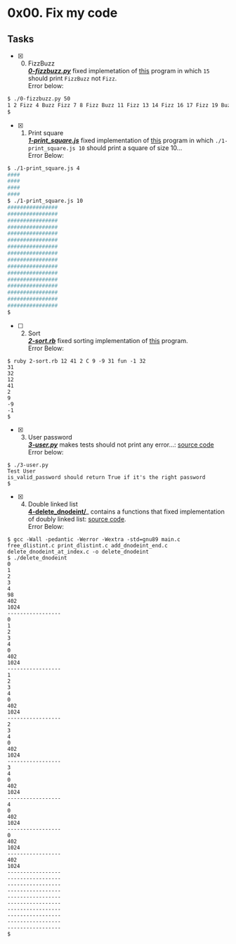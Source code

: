 # 0x00. Fix my code

## Tasks

+ [x] 0. FizzBuzz<br/>_**[0-fizzbuzz.py](0-fizzbuzz.py)**_ fixed implemetation of [this](https://github.com/holbertonschool/0x00-Fix_My_Code_Challenge/blob/master/0-fizzbuzz.py) program in which `15` should print `FizzBuzz` not `Fizz`.<br/>Error below:
```bash
$ ./0-fizzbuzz.py 50
1 2 Fizz 4 Buzz Fizz 7 8 Fizz Buzz 11 Fizz 13 14 Fizz 16 17 Fizz 19 Buzz Fizz 22 23 Fizz Buzz 26 Fizz 28 29 Fizz 31 32 Fizz 34 Buzz Fizz 37 38 Fizz Buzz 41 Fizz 43 44 Fizz 46 47 Fizz 49 Buzz
$
```
+ [x] 1. Print square<br/>_**[1-print_square.js](1-print_square.js)**_ fixed implementation of [this](https://github.com/holbertonschool/0x00-Fix_My_Code_Challenge/blob/master/1-print_square.js) program in which `./1-print_square.js 10` should print a square of size 10...<br/>Error Below:
```bash
$ ./1-print_square.js 4
####
####
####
####
$ ./1-print_square.js 10
################
################
################
################
################
################
################
################
################
################
################
################
################
################
################
################
$
```
+ [ ] 2. Sort<br/>_**[2-sort.rb](2-sort.rb)**_ fixed sorting implementation of [this](https://github.com/holbertonschool/0x00-Fix_My_Code_Challenge/blob/master/2-sort.rb) program.<br/>Error Below:
```shell
$ ruby 2-sort.rb 12 41 2 C 9 -9 31 fun -1 32
31
32
12
41
2
9
-9
-1
$
```
+ [x] 3. User password<br/>_**[3-user.py](3-user.py)**_ makes tests should not print any error…: [source code](https://github.com/holbertonschool/0x00-Fix_My_Code_Challenge/blob/master/3-user.py)<br/>Error below:
```shell
$ ./3-user.py 
Test User
is_valid_password should return True if it's the right password
$
```
+ [x] 4. Double linked list<br/>**[4-delete_dnodeint/](4-delete_dnodeint/)**_ contains a functions that fixed implementation of doubly linked list: [source code](https://github.com/holbertonschool/0x00-Fix_My_Code_Challenge/tree/master/4-delete_dnodeint).<br/>Error Below:
```shell
$ gcc -Wall -pedantic -Werror -Wextra -std=gnu89 main.c free_dlistint.c print_dlistint.c add_dnodeint_end.c delete_dnodeint_at_index.c -o delete_dnodeint
$ ./delete_dnodeint 
0
1
2
3
4
98
402
1024
-----------------
0
1
2
3
4
0
402
1024
-----------------
1
2
3
4
0
402
1024
-----------------
2
3
4
0
402
1024
-----------------
3
4
0
402
1024
-----------------
4
0
402
1024
-----------------
0
402
1024
-----------------
402
1024
-----------------
-----------------
-----------------
-----------------
-----------------
-----------------
-----------------
-----------------
-----------------
-----------------
$
```

